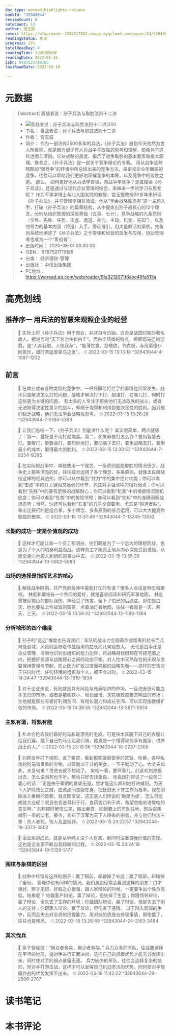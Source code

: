```yaml
---
doc_type: weread-highlights-reviews
bookId: "32943044"
reviewCount: 0
noteCount: 13
author: 宫玉振
cover: https://wfqqreader-1252317822.image.myqcloud.com/cover/44/32943044/t7_32943044.jpg
readingStatus: 在读
progress: 27%
totalReadDay: 4
readingTime: 1小时39分钟
readingDate: 2022-03-15
isbn: 9787521719185
lastReadDate: 2022-03-19

---
```

# 元数据
> [!abstract] 善战者说：孙子兵法与取胜法则十二讲
> - ![ 善战者说：孙子兵法与取胜法则十二讲|200](https://wfqqreader-1252317822.image.myqcloud.com/cover/44/32943044/t7_32943044.jpg)
> - 书名： 善战者说：孙子兵法与取胜法则十二讲
> - 作者： 宫玉振
> - 简介： 作为一部流传2500多年的兵法，《孙子兵法》直到今天依然为世人所推崇，就是因为很少有人对战争与取胜的思考和理解，能像孙子这样透彻与深刻。它从战略的高度，揭示了战争取胜的基本要素和根本原理。换言之，《孙子兵法》是一部关于竞争理论的专著。 用从战争这种残酷的“强竞争”的环境中所总结出来的竞争方法，来审视企业所面临的竞争，往往可以帮助我们更好地理解竞争的本质，以及竞争中的取胜之道。 那么， 如何更好地从兵法学管理，向战争学竞争？是直接读《孙子兵法》，还是通过与现代企业管理的结合，来做进一步的学习与思考呢？ 作为军事学博士与北大国发院的教授，宫玉振教授20多年来研读《孙子兵法》，并与管理学相互验证。他从“学会战略性思考”这一主题入手，打破《孙子兵法》的篇章结构，从中提炼出孙子最核心的12个理念，分别从组织管理的深层基础（五事、七计）、竞争战略的九条原则（全胜、先胜、任势、击虚、诡道、并力、主动、机变、先知”），以及领导力的基本内涵（将道）入手，旁征博引，用大量鲜活的案例，完备而系统地阐述了《孙子兵法》之于管理和经营的启发与应用，协助管理者也成为一个“善战者”。
> - 出版时间： 2020-08-01 00:00:00
> - ISBN： 9787521719185
> - 分类： 经济理财-管理
> - 出版社： 中信出版集团
> - PC地址：https://weread.qq.com/web/reader/9fa3212071f6abc49fa513a

# 高亮划线

## 推荐序一 用兵法的智慧来观照企业的经营

> 📌 实际上将《孙子兵法》用于商业，并非自今日始。白圭是战国时期的著名商人，据说当时“天下言治生祖白圭”。而白圭经商的特点，根据司马迁的记载，是“人弃我取，人取我与”，“能薄饮食，忍嗜欲，节衣服，与用事僮仆同苦乐，趋时若猛兽挚鸟之发”。 
> ⏱ 2022-03-15 13:13:18 ^32943044-4-1087-1202

## 前言

> 📌 在商业或者各种类型的竞争中，一把好牌给打烂了的事情也经常发生。战术只是解决怎么打的问题，战略才解决打不打、跟谁打、在哪儿打、何时打这些更为关键的问题。
   有太多的人专注于那些他们无法取胜的战斗，或者无法取得决定性意义的战斗，却疏于取得和利用那些决定性的胜利。因为他们缺乏战略，他们无法学会战略性思考。 
> ⏱ 2022-03-15 13:26:28 ^32943044-7-5184-5363

> 📌 让我们总结一下，《孙子兵法》到底讲什么呢？
   其实很简单，两点就够了：第一，最好是不用打就能赢。第二，如果非要打怎么办？要用智慧去打。要敢打，更要会打。要巧妙地打，要动脑子去打，要用战略去打。要用最小的成本，取得最大的胜利。 
> ⏱ 2022-03-15 13:30:52 ^32943044-7-9254-9395

> 📌 在实际的战争中，单独使用一个理念、一条原则就能取胜的情况很少。战争史上那些漂亮的仗，往往综合运用了多个理念、多条原则。就像孟良崮战役这样的经典战例，你可以从中看到“并力”中的集中绝对优势；你可以看到“击虚”中的打关键而又脆弱的环节，抓住对手强点中的相对弱点；你可以看到“先胜”中的要有足够的战略耐心；你可以看到“机变”中的根据情况随机应变；你可以看到“任势”中的势险节短；你可以看到“先知”中的准确洞察战场态势；当然，你还可以看到“五事”的几乎全部要素，尤其是“得道者胜”。
   拳击比赛打的是组合拳。多个理念、多条原则的综合运用，可以大大提高你取胜的概率。 
> ⏱ 2022-03-15 13:37:49 ^32943044-7-13245-13552

### 长期的成功一定是价值观的成功

> 📌 这样才可能让每一个员工都明白，他们既是为了一个远大的理想而战，也是为了个人的切身利益而战。这样员工才能真正地从内心深处受到激励，从而全身心地投入到组织的事业中去。 
> ⏱ 2022-03-15 13:55:39 ^32943044-10-5902-5983

### 战场的选择是指挥艺术的核心

> 📌 解放战争时期，共产党的将帅中最能打仗的有谁？很多人会说是林彪和粟裕。
   林彪和粟裕有一个共同的爱好，就是喜欢阅读和研究军事地图。
   林彪曾被阎锡山的部队误伤，神经受了伤害，留下了怕光的后遗症。即使是白天，他也要拉上作战室的窗帘，点着油灯看地图，往往一看就是一天、两天、三天。 
> ⏱ 2022-03-15 13:59:32 ^32943044-12-1193-1384

### 分析地形的四个维度

> 📌 孙子的“远近”维度也告诉我们：军队的战斗力会随着作战距离的拉长而几何级衰减，风险则会随着作战距离的拉长而几何级放大。
   无论是战争还是企业管理，清晰地识别出组织的能力边界，将战略目标限制在可控范围之内，把握好资源与战略野心之间的动态平衡，对人性中天然存在的乐观与贪婪保持警惕与节制，防止因为扩张过度而导致的战略失衡——这样的忠告对于任何时代、任何环境的组织和个人，都不会过时。 
> ⏱ 2022-03-15 14:34:47 ^32943044-13-1619-1834

> 📌 对于企业来说，死地就是具有风险与充满陷阱的市场，一旦进去很可能血本无归的市场，或者是那些狭小、增长缓慢、天花板效应极其明显的市场；生地就是那些有极好利润空间、有增长潜力和成长空间、可以实现指数级扩张的市场。 
> ⏱ 2022-03-15 14:36:55 ^32943044-13-5871-5974

### 主孰有道，将孰有能

> 📌 札木合抢去我们最好的马和最漂亮的毛皮。可是铁木真脱下自己的衣服让给我们穿，跳下自己的马让给我们骑，他真是一个懂得如何享有国家、供养战士的人。” 
> ⏱ 2022-03-15 23:18:36 ^32943044-18-2237-2308

> 📌 刘邦当年打下咸阳，进了秦宫，看到那些富丽堂皇的宫室、帐幕，各种名贵的狗马和贵重的宝物，以及数以千计的美女，一下子就动了心。大丈夫如此，夫复何求？住进去就不想动了。
   樊哙一看，要坏事儿，赶紧劝刘邦搬出去，怎么说刘邦也不听。樊哙只好去找张良。
   张良跟刘邦说了一段苦口婆心的话：“正是由于秦朝的暴虐无道，您才能这么顺利地打进咸阳。为天下人铲除残民之贼，应该如同丧服在身，把抚慰天下苍生作为根本。现在刚刚进入秦朝的首都，就贪图享受，这正是人们所说的‘助桀为虐’，怎么可能成就大业呢？况且忠言逆耳利于行，良药苦口利于病，希望您能听进樊哙的意见啊。”
   刘邦顿时醒悟过来，搬出秦宫，回到霸上的军队驻地，然后召集咸阳一带的父老、豪杰，宣布了汉军为天下人除害的宗旨，并与他们约法三章：杀人者死，伤人及盗抵罪。 
> ⏱ 2022-03-15 23:22:57 ^32943044-18-3373-3802

> 📌 企业家的成长，就是从单纯关注个人财富，到同时注重自我价值的实现。这也是企业家不断自我超越的过程。 
> ⏱ 2022-03-15 23:24:16 ^32943044-18-5129-5177

### 围棋与象棋的区别

> 📌 战争中经常有这样的例子：赢了眼前，却输掉了长远；赢了局部，却输掉了全局。
   管理中也有同样的情况。我们身边经常会看到这样的朋友：口才极好，辩才无碍，好胜之心很强，跟人家辩论的时候，一定要争出个胜负高低。结果呢？
   你跟客户辩论，赢了辩论，但失掉了生意；你跟领导辩论，赢了辩论，但失去了生存的环境；你跟团队辩论，赢了辩论，但是失去了别人的支持；你跟家人辩论，赢了辩论，但伤害了感情。
   过于陷入局部的争夺，反而会失去对全局的把握能力。用对抗的思维去处理事情，即使赢了，往往也是残局。 
> ⏱ 2022-03-18 13:26:49 ^32943044-24-3163-3484

### 其次伐兵

> 📌 吴子曾经说：“用众者务易，用少者务隘。”
   兵力众多的军队，往往要选择在平坦的地形，逼对手进行正面决战，这样自己的规模优势才能充分发挥出来，同时使对手的弱点暴露无遗。
   兵力较少的军队，往往会选择复杂的地形，同对手打游击战，这样才可以发挥自己机动灵活的优势，同时使对手规模作战的优势发挥不出来。 
> ⏱ 2022-03-19 11:42:22 ^32943044-29-2506-2707

# 读书笔记

# 本书评论

